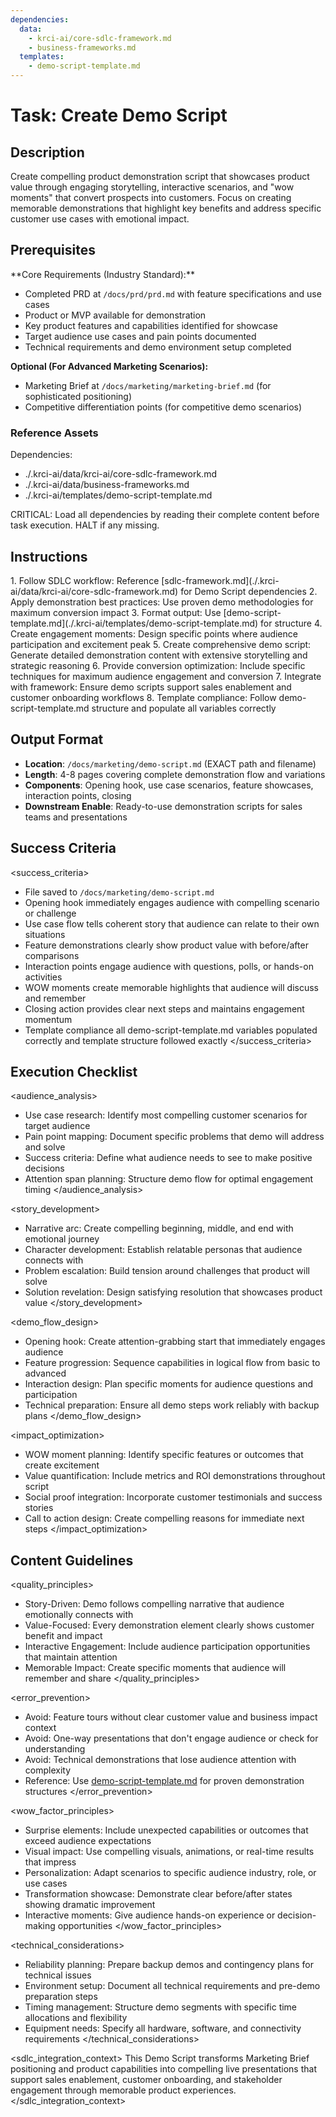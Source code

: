 ```yaml
---
dependencies:
  data:
    - krci-ai/core-sdlc-framework.md
    - business-frameworks.md
  templates:
    - demo-script-template.md
---
```


# Task: Create Demo Script

## Description

Create compelling product demonstration script that showcases product value through engaging storytelling, interactive scenarios, and "wow moments" that convert prospects into customers. Focus on creating memorable demonstrations that highlight key benefits and address specific customer use cases with emotional impact.

## Prerequisites

<prerequisites>
**Core Requirements (Industry Standard):**

- Completed PRD at `/docs/prd/prd.md` with feature specifications and use cases
- Product or MVP available for demonstration
- Key product features and capabilities identified for showcase
- Target audience use cases and pain points documented
- Technical requirements and demo environment setup completed

**Optional (For Advanced Marketing Scenarios):**

- Marketing Brief at `/docs/marketing/marketing-brief.md` (for sophisticated positioning)
- Competitive differentiation points (for competitive demo scenarios)
</prerequisites>

### Reference Assets

Dependencies:

- ./.krci-ai/data/krci-ai/core-sdlc-framework.md
- ./.krci-ai/data/business-frameworks.md
- ./.krci-ai/templates/demo-script-template.md

CRITICAL: Load all dependencies by reading their complete content before task execution. HALT if any missing.

## Instructions

<instructions>
1. Follow SDLC workflow: Reference [sdlc-framework.md](./.krci-ai/data/krci-ai/core-sdlc-framework.md) for Demo Script dependencies
2. Apply demonstration best practices: Use proven demo methodologies for maximum conversion impact
3. Format output: Use [demo-script-template.md](./.krci-ai/templates/demo-script-template.md) for structure
4. Create engagement moments: Design specific points where audience participation and excitement peak
5. Create comprehensive demo script: Generate detailed demonstration content with extensive storytelling and strategic reasoning
6. Provide conversion optimization: Include specific techniques for maximum audience engagement and conversion
7. Integrate with framework: Ensure demo scripts support sales enablement and customer onboarding workflows
8. Template compliance: Follow demo-script-template.md structure and populate all variables correctly
</instructions>

## Output Format

- **Location**: `/docs/marketing/demo-script.md` (EXACT path and filename)
- **Length**: 4-8 pages covering complete demonstration flow and variations
- **Components**: Opening hook, use case scenarios, feature showcases, interaction points, closing
- **Downstream Enable**: Ready-to-use demonstration scripts for sales teams and presentations

## Success Criteria

<success_criteria>
- File saved to `/docs/marketing/demo-script.md`
- Opening hook immediately engages audience with compelling scenario or challenge
- Use case flow tells coherent story that audience can relate to their own situations
- Feature demonstrations clearly show product value with before/after comparisons
- Interaction points engage audience with questions, polls, or hands-on activities
- WOW moments create memorable highlights that audience will discuss and remember
- Closing action provides clear next steps and maintains engagement momentum
- Template compliance all demo-script-template.md variables populated correctly and template structure followed exactly
</success_criteria>

## Execution Checklist

<audience_analysis>
- Use case research: Identify most compelling customer scenarios for target audience
- Pain point mapping: Document specific problems that demo will address and solve
- Success criteria: Define what audience needs to see to make positive decisions
- Attention span planning: Structure demo flow for optimal engagement timing
</audience_analysis>

<story_development>
- Narrative arc: Create compelling beginning, middle, and end with emotional journey
- Character development: Establish relatable personas that audience connects with
- Problem escalation: Build tension around challenges that product will solve
- Solution revelation: Design satisfying resolution that showcases product value
</story_development>

<demo_flow_design>
- Opening hook: Create attention-grabbing start that immediately engages audience
- Feature progression: Sequence capabilities in logical flow from basic to advanced
- Interaction design: Plan specific moments for audience questions and participation
- Technical preparation: Ensure all demo steps work reliably with backup plans
</demo_flow_design>

<impact_optimization>
- WOW moment planning: Identify specific features or outcomes that create excitement
- Value quantification: Include metrics and ROI demonstrations throughout script
- Social proof integration: Incorporate customer testimonials and success stories
- Call to action design: Create compelling reasons for immediate next steps
</impact_optimization>

## Content Guidelines

<quality_principles>
- Story-Driven: Demo follows compelling narrative that audience emotionally connects with
- Value-Focused: Every demonstration element clearly shows customer benefit and impact
- Interactive Engagement: Include audience participation opportunities that maintain attention
- Memorable Impact: Create specific moments that audience will remember and share
</quality_principles>

<error_prevention>
- Avoid: Feature tours without clear customer value and business impact context
- Avoid: One-way presentations that don't engage audience or check for understanding
- Avoid: Technical demonstrations that lose audience attention with complexity
- Reference: Use [demo-script-template.md](./.krci-ai/templates/demo-script-template.md) for proven demonstration structures
</error_prevention>

<wow_factor_principles>
- Surprise elements: Include unexpected capabilities or outcomes that exceed audience expectations
- Visual impact: Use compelling visuals, animations, or real-time results that impress
- Personalization: Adapt scenarios to specific audience industry, role, or use cases
- Transformation showcase: Demonstrate clear before/after states showing dramatic improvement
- Interactive moments: Give audience hands-on experience or decision-making opportunities
</wow_factor_principles>

<technical_considerations>
- Reliability planning: Prepare backup demos and contingency plans for technical issues
- Environment setup: Document all technical requirements and pre-demo preparation steps
- Timing management: Structure demo segments with specific time allocations and flexibility
- Equipment needs: Specify all hardware, software, and connectivity requirements
</technical_considerations>

<sdlc_integration_context>
This Demo Script transforms Marketing Brief positioning and product capabilities into compelling live presentations that support sales enablement, customer onboarding, and stakeholder engagement through memorable product experiences.
</sdlc_integration_context>
